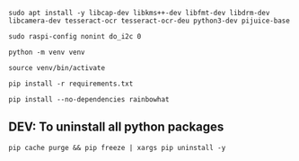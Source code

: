 `sudo apt install -y libcap-dev libkms++-dev libfmt-dev libdrm-dev libcamera-dev tesseract-ocr tesseract-ocr-deu python3-dev pijuice-base`

`sudo raspi-config nonint do_i2c 0`

`python -m venv venv`

`source venv/bin/activate`

`pip install -r requirements.txt`

`pip install --no-dependencies rainbowhat`

## DEV: To uninstall all python packages
`pip cache purge && pip freeze | xargs pip uninstall -y`

